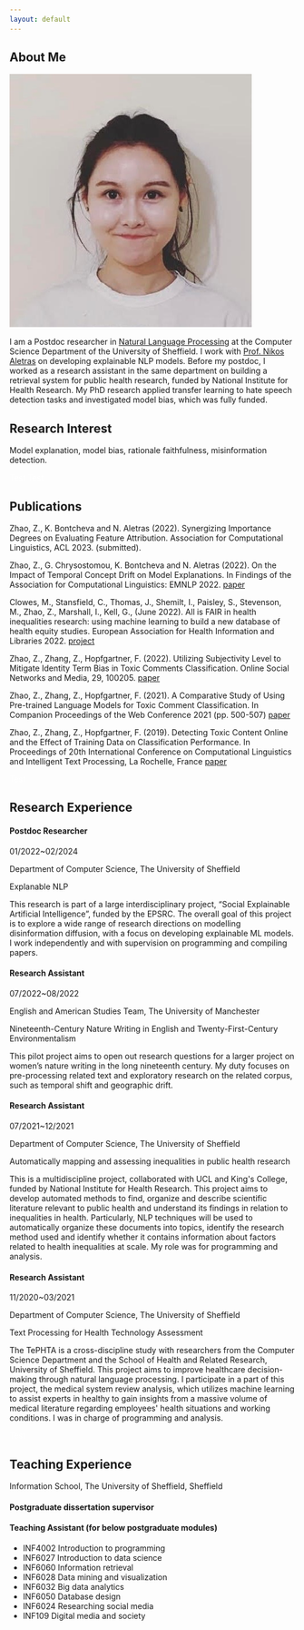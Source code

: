 ```yaml
---
layout: default
---
```


## About Me

<img class="profile-picture" src="avatar.jpg">

I am a Postdoc researcher in [Natural Language Processing](https://www.sheffield.ac.uk/dcs/research/groups/natural-language-processing) at the Computer Science Department of the University of Sheffield. I work with [Prof. Nikos Aletras](https://github.com/bk2dcradle/researcher) on developing explainable NLP models. Before my postdoc, I worked as a research assistant in the same department on building a retrieval system for public health research, funded by National Institute for Health Research. My PhD research applied transfer learning to hate speech detection tasks and investigated model bias, which was fully funded.

## Research Interest

Model explanation, model bias, rationale faithfulness, misinformation detection.



<font color=White>Test</font>
<font color=White>Test</font>

## Publications

Zhao, Z., K. Bontcheva and N. Aletras (2022). Synergizing Importance Degrees on Evaluating Feature Attribution. Association for Computational Linguistics, ACL 2023. (submitted).

Zhao, Z., G. Chrysostomou, K. Bontcheva and N. Aletras (2022). On the Impact of Temporal Concept Drift on Model Explanations. In Findings of the Association for Computational Linguistics: EMNLP 2022. [paper](https://aclanthology.org/2022.findings-emnlp.298/)

Clowes, M., Stansfield, C., Thomas, J., Shemilt, I., Paisley, S., Stevenson, M., Zhao, Z., Marshall, I., Kell, G., (June 2022). All is FAIR in health inequalities research: using machine learning to build a new database of health equity studies. European Association for Health Information and Libraries 2022. [project](https://eppi.ioe.ac.uk/eppi-vis/Fair)

Zhao, Z., Zhang, Z., Hopfgartner, F. (2022). Utilizing Subjectivity Level to Mitigate Identity Term Bias in Toxic Comments Classification. Online Social Networks and Media, 29, 100205. [paper](https://www.sciencedirect.com/science/article/abs/pii/S246869642200009X)

Zhao, Z., Zhang, Z., Hopfgartner, F. (2021). A Comparative Study of Using Pre-trained Language Models for Toxic Comment Classification. In Companion Proceedings of the Web Conference 2021 (pp. 500-507) [paper](https://dl.acm.org/doi/abs/10.1145/3442442.3452313#:~:text=Our%20results%20show%20that%2C%20Out,such%20as%20CNN%20and%20BiLSTM.)

Zhao, Z., Zhang, Z., Hopfgartner, F. (2019). Detecting Toxic Content Online and the Effect of Training Data on Classification Performance. In Proceedings of 20th International Conference on Computational Linguistics and Intelligent Text Processing, La Rochelle, France [paper](https://easychair.org/publications/preprint/XGmR)

<font color=White>Test</font>
## Research Experience


#### Postdoc Researcher
01/2022~02/2024

Department of Computer Science, The University of Sheffield

Explanable NLP

This research is part of a large interdisciplinary project, “Social Explainable Artificial Intelligence”, funded
by the EPSRC. The overall goal of this project is to explore a wide range of research directions on modelling disinformation diffusion, with a focus on developing explainable ML models. I work independently and with supervision on programming and compiling papers.



#### Research Assistant 
07/2022~08/2022

English and American Studies Team, The University of Manchester

Nineteenth-Century Nature Writing in English and Twenty-First-Century Environmentalism

This pilot project aims to open out research questions for a larger project on women’s nature writing in the long nineteenth century. My duty focuses on pre-processing related text and exploratory research on the related corpus, such as temporal shift and geographic drift.



#### Research Assistant 
07/2021~12/2021

Department of Computer Science, The University of Sheffield

Automatically mapping and assessing inequalities in public health research

This is a multidiscipline project, collaborated with UCL and King's College, funded by National Institute for Health Research. This project aims to develop automated methods to find, organize and describe scientific literature relevant to public health and understand its findings in relation to inequalities in health. Particularly, NLP techniques will be used to automatically organize these documents into topics, identify the research method used and identify whether it contains information about factors related to health inequalities at scale. My role was for programming and analysis.



#### Research Assistant 
11/2020~03/2021

Department of Computer Science, The University of Sheffield

Text Processing for Health Technology Assessment

The TePHTA is a cross-discipline study with researchers from the Computer Science Department and the School of Health and Related Research, University of Sheffield. This project aims to improve healthcare decision-making through natural language processing. I participate in a part of this project, the medical system review analysis, which utilizes machine learning to assist experts in healthy to gain insights from a massive volume of medical literature regarding employees' health situations and working conditions. I was in charge of programming and analysis.

<font color=White>Test</font>
## Teaching Experience

Information School, The University of Sheffield, Sheffield

#### Postgraduate dissertation supervisor

#### Teaching Assistant (for below postgraduate modules)

- INF4002 Introduction to programming
- INF6027 Introduction to data science
- INF6060 Information retrieval
- INF6028 Data mining and visualization
- INF6032 Big data analytics
- INF6050 Database design
- INF6024 Researching social media
- INF109 Digital media and society


